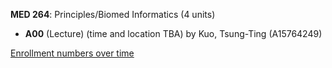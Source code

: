 **MED 264**: Principles/Biomed Informatics (4 units)

- **A00** (Lecture) (time and location TBA) by Kuo, Tsung-Ting (A15764249)

[Enrollment numbers over time](./MED264.tsv)
